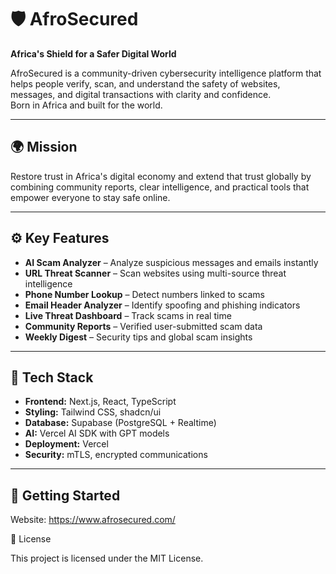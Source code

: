 # 🛡️ AfroSecured

**Africa's Shield for a Safer Digital World**

AfroSecured is a community-driven cybersecurity intelligence platform that helps people verify, scan, and understand the safety of websites, messages, and digital transactions with clarity and confidence.  
Born in Africa and built for the world.

---

## 🌍 Mission

Restore trust in Africa's digital economy and extend that trust globally by combining community reports, clear intelligence, and practical tools that empower everyone to stay safe online.

---

## ⚙️ Key Features

- **AI Scam Analyzer** – Analyze suspicious messages and emails instantly  
- **URL Threat Scanner** – Scan websites using multi-source threat intelligence  
- **Phone Number Lookup** – Detect numbers linked to scams  
- **Email Header Analyzer** – Identify spoofing and phishing indicators  
- **Live Threat Dashboard** – Track scams in real time  
- **Community Reports** – Verified user-submitted scam data  
- **Weekly Digest** – Security tips and global scam insights  

---

## 🧠 Tech Stack

- **Frontend:** Next.js, React, TypeScript  
- **Styling:** Tailwind CSS, shadcn/ui  
- **Database:** Supabase (PostgreSQL + Realtime)  
- **AI:** Vercel AI SDK with GPT models  
- **Deployment:** Vercel  
- **Security:** mTLS, encrypted communications  

---

## 🚀 Getting Started

Website: https://www.afrosecured.com/

📄 License

This project is licensed under the MIT License.
